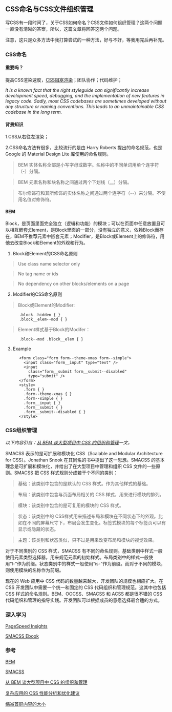 ## CSS命名与CSS文件组织管理
写CSS有一段时间了，关于CSS如何命名？CSS文件如何组织管理？这两个问题一直没有清晰的答案，所以，这篇文章将回答这两个问题。

注意，这只是众多方法中我打算尝试的一种方法，好与不好，等我用完后再补充。

### CSS命名

#### 重要吗？

提高CSS渲染速度，[CSS阻塞渲染](https://developers.google.com/web/fundamentals/performance/critical-rendering-path/render-blocking-css?hl=zh-cn)；团队协作；代码维护；

*It is a known fact that the right styleguide can significantly increase development speed, debugging, and the implementation of new features in legacy code. Sadly, most CSS codebases are sometimes developed without any structure or naming conventions. This leads to an unmaintainable CSS codebase in the long term.*

#### 背景知识

1.CSS从右往左渲染；

2.CSS命名方法有很多，比较流行的是由 Harry Roberts 提出的命名规范，也是 Google 的 Material Design Lite 库使用的命名规则。

> BEM 实体名称全部是小写字母或数字。名称中的不同单词用单个连字符（-）分隔。

> BEM 元素名称和块名称之间通过两个下划线（__）分隔。

> 布尔修饰符和其所修饰的实体名称之间通过两个连字符（--）来分隔。不使用名值对修饰符。

#### BEM

Block，是页面里面完全独立（逻辑和功能）的模块；可以在页面中任意放置且可以相互嵌套;Element，是Block里面的一部分，没有独立的意义，依赖Block而存在，BEM不推荐元素中嵌套元素；Modifier，是Block或Element上的修饰符，用他去改变Block和Element的外观和行为。

1. Block和Element的CSS命名原则

> Use class name selector only

> No tag name or ids

> No dependency on other blocks/elements on a page

2. Modifier的CSS命名原则

> Block或Element的Modifier:

```
      .block--hidden { }
      .block__elem--mod { }
```

> Element样式基于Block的Modifer：

```
      .block--mod .block__elem { }
```

3. Example

```
      <form class="form form--theme-xmas form--simple">
        <input class="form__input" type="text" />
        <input
          class="form__submit form__submit--disabled"
          type="submit" />
      </form>
      <style>
        .form { }
        .form--theme-xmas { }
        .form--simple { }
        .form__input { }
        .form__submit { }
        .form__submit--disabled { }
      </style>
```

### CSS组织管理
*以下内容引自：[从 BEM 谈大型项目中 CSS 的组织和管理](https://www.ibm.com/developerworks/cn/web/1512_chengfu_bem/index.html)一文。*

SMACSS 表示的是可扩展和模块化 CSS（Scalable and Modular Architecture for CSS）。Jonathan Snook 在其同名的书中提出了这一思想。SMACSS 的基本理念是可扩展和模块化，并给出了在大型项目中管理和组织 CSS 文件的一些原则。SMACSS
把 CSS 样式规则分成若干个不同的类别：

> 基础：该类别中包含的是默认的 CSS 样式。作为其他样式的基础。

> 布局：该类别中包含与页面布局相关的 CSS 样式，用来进行模块的排列。

> 模块：该类别中包含的是可复用的模块的 CSS 样式。

> 状态：该类别中的 CSS样式用来描述布局和模块在不同状态下的外观。比如在不同的屏幕尺寸下，布局会发生变化。标签式模块的每个标签页可以有显示或隐藏的状态。

> 主题：该类别和状态类似，只不过是用来改变布局和模块的视觉效果。

对于不同类别的 CSS 样式，SMACSS 有不同的命名规则。基础类别中样式一般使用元素类型选择器，用来规范元素的初始样式。布局类别中的样式一般使用“l-”作为前缀。状态类别中的样式一般使用“is-”作为前缀。而对于不同的模块，则使用模块的名称作为前缀。


现在的 Web 应用中 CSS 代码的数量越来越大，开发团队的规模也相应扩大。在 CSS 开发团队中需要一个统一和固定的 CSS 代码组织和管理规范。这其中也包括 CSS 样式的命名规则。BEM、OOCSS、SMACSS 和 ACSS 都是很不错的 CSS 代码组织和管理的指导实践。开发团队可以根据成员的意愿选择最合适的方式。

### 深入学习
[PageSpeed Insights](https://developers.google.com/speed/pagespeed/insights/?hl=zh-CN)

[SMACSS Ebook](https://smacss.com/book/)

### 参考
[BEM](http://getbem.com/naming/)

[SMACSS](https://smacss.com/?cm_mc_uid=64762041476615049507646&cm_mc_sid_50200000=1504950764)

[从 BEM 谈大型项目中 CSS 的组织和管理](https://www.ibm.com/developerworks/cn/web/1512_chengfu_bem/index.html)

[复杂应用的 CSS 性能分析和优化建议](http://www.orzpoint.com/profiling-css-and-optimization-notes/)

[缩减首屏内容的大小](https://developers.google.com/speed/docs/insights/PrioritizeVisibleContent?csw=1#RemoveUnusedCSS)